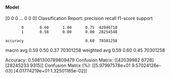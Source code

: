 #### Model
[0 0 0 ... 0 0 0]
Classification Report:
              precision    recall  f1-score   support

           0       0.60      1.00      0.75  42046710
           1       0.58      0.00      0.00  28254548

    accuracy                           0.60  70301258
   macro avg       0.59      0.50      0.37  70301258
weighted avg       0.59      0.60      0.45  70301258

Accuracy: 0.5981300789809479
Confusion Matrix:
[[42039982     6728]
 [28245233     9315]]
Confusion Matrix (%):
[[5.97997578e+01 9.57024126e-03]
 [4.01774219e+01 1.32501185e-02]]
